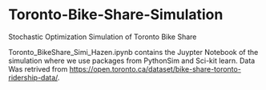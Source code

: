 # Toronto-Bike-Share-Simulation
Stochastic Optimization Simulation of Toronto Bike Share

Toronto_BikeShare_Simi_Hazen.ipynb contains the Juypter Notebook of the simulation where we use packages from PythonSim and Sci-kit learn.
Data Was retrived from https://open.toronto.ca/dataset/bike-share-toronto-ridership-data/.
